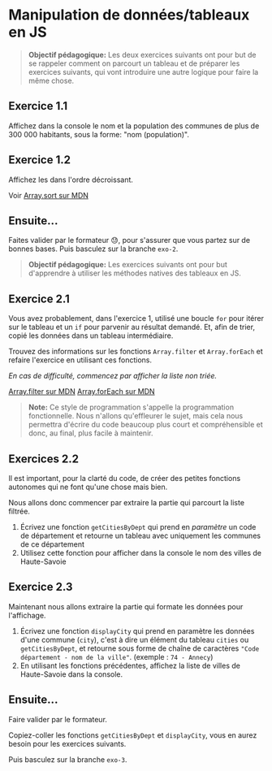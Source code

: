 # Manipulation de données/tableaux en JS

> **Objectif pédagogique:**
> Les deux exercices suivants ont pour but de se rappeler comment on parcourt un tableau et de préparer les exercices suivants, qui vont introduire une autre logique pour faire la même chose.


## Exercice 1.1

Affichez dans la console le nom et la population des communes de plus de 300 000 habitants, sous la forme: "nom (population)".


## Exercice 1.2

Affichez les dans l'ordre décroissant.

Voir [Array.sort sur MDN](https://developer.mozilla.org/fr/docs/Web/JavaScript/Reference/Objets_globaux/Array/sort)

## Ensuite...

Faites valider par le formateur 😓, pour s'assurer que vous partez sur de bonnes bases.
Puis basculez sur la branche `exo-2`.
>**Objectif pédagogique:**
> Les exercices suivants ont pour but d'apprendre à utiliser les méthodes natives des tableaux en JS.

## Exercice 2.1

Vous avez probablement, dans l'exercice 1, utilisé une boucle `for` pour itérer sur le tableau et un `if` pour parvenir au résultat demandé. Et, afin de trier, copié les données dans un tableau intermédiaire.

Trouvez des informations sur les fonctions `Array.filter` et `Array.forEach` et refaire l'exercice en utilisant ces fonctions.

_En cas de difficulté, commencez par afficher la liste non triée._

[Array.filter sur MDN](https://developer.mozilla.org/fr/docs/Web/JavaScript/Reference/Objets_globaux/Array/filter)
[Array.forEach sur MDN](https://developer.mozilla.org/fr/docs/Web/JavaScript/Reference/Objets_globaux/Array/forEach)

> **Note:** Ce style de programmation s'appelle la programmation fonctionnelle. Nous n'allons qu'effleurer le sujet, mais cela nous permettra d'écrire du code beaucoup plus court et compréhensible et donc, au final, plus facile à maintenir.


## Exercices 2.2

Il est important, pour la clarté du code, de créer des petites fonctions autonomes qui ne font qu'une chose mais bien.

Nous allons donc commencer par extraire la partie qui parcourt la liste filtrée.

1. Écrivez une fonction `getCitiesByDept` qui prend en *paramètre* un code de département et retourne un tableau avec uniquement les communes de ce département
2. Utilisez cette fonction pour afficher dans la console le nom des villes de Haute-Savoie


## Exercice 2.3

Maintenant nous allons extraire la partie qui formate les données pour l'affichage.

1. Écrivez une fonction `displayCity` qui prend en paramètre les données d'une commune (`city`), c'est à dire un élément du tableau `cities` ou `getCitiesByDept`, et retourne sous forme de chaîne de caractères `"Code département - nom de la ville"`. (exemple : `74 - Annecy`)
2. En utilisant les fonctions précédentes, affichez la liste de villes de Haute-Savoie dans la console.



## Ensuite...

Faire valider par le formateur.

Copiez-coller les fonctions `getCitiesByDept` et `displayCity`, vous en aurez besoin pour les exercices suivants.

Puis basculez sur la branche `exo-3`.
